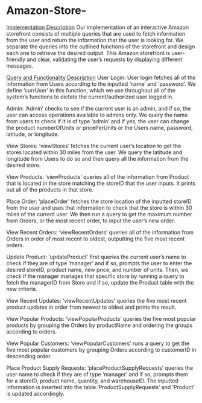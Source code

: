 # Amazon-Store-

<ins>Implementation Description</ins>
Our implementation of an interactive Amazon storefront consists of multiple queries that are used to fetch information from the user and return the information that the user is looking for. We separate the queries into the outlined functions of the storefront and design each one to retrieve the desired output. This Amazon storefront is user-friendly and clear, validating the user’s requests by displaying different messages. 

<ins>Query and Functionality Description</ins>
User Login:
User login fetches all of the information from Users according to the inputted ‘name’ and ‘password’. We define ‘currUser’ in this function, which we use throughout all of the system’s functions to dictate the current/authorized user logged in.

Admin:
‘Admin’ checks to see if the current user is an admin, and if so, the user can access operations available to admins only. We query the name from users to check if it is of type ‘admin’ and if yes, the user can change the product numberOfUnits or pricePerUnits or the Users name, password, latitude, or longitude. 

View Stores:
‘viewStores’ fetches the current user’s location to get the stores located within 30 miles from the user. We query the latitude and longitude from Users to do so and then query all the information from the desired store.

View Products: 
‘viewProducts’ queries all of the information from Product that is located in the store matching the storeID that the user inputs. It prints out all of the products in that store. 

Place Order:
‘placeOrder’ fetches the store location of the inputted storeID from the user and uses that information to check that the store is within 30 miles of the current user. We then run a query to get the maximum number from Orders, or the most recent order, to input the user’s new order. 

View Recent Orders:
‘viewRecentOrders’ queries all of the information from Orders in order of most recent to oldest, outputting the five most recent orders. 

Update Product:
‘updateProduct’ first queries the current user’s name to check if they are of type ‘manager’ and if so, prompts the user to enter the desired storeID, product name, new price, and number of units. Then, we check if the manager manages that specific store by running a query to fetch the managerID from Store and if so, update the Product table with the new criteria.

View Recent Updates:
‘viewRecentUpdates’ queries the five most recent product updates in order from newest to oldest and prints the result. 

View Popular Products:
‘viewPopularProducts’ queries the five most popular products by grouping the Orders by productName and ordering the groups according to orders. 

View Popular Customers:
‘viewPopularCustomers’ runs a query to get the five most popular customers by grouping Orders according to customerID in descending order.  

Place Product Supply Requests:
‘placeProductSupplyRequests’ queries the user name to check if they are of type ‘manager’ and if so, prompts them for a storeID, product name, quantity, and warehouseID. The inputted information is inserted into the table ‘ProductSupplyRequests’ and ‘Product’ is updated accordingly. 


